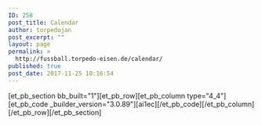 ```yaml
---
ID: 258
post_title: Calendar
author: torpedojan
post_excerpt: ""
layout: page
permalink: >
  http://fussball.torpedo-eisen.de/calendar/
published: true
post_date: 2017-11-25 10:16:54
---
```

[et_pb_section bb_built="1"][et_pb_row][et_pb_column type="4_4"][et_pb_code _builder_version="3.0.89"][ai1ec][/et_pb_code][/et_pb_column][/et_pb_row][/et_pb_section]